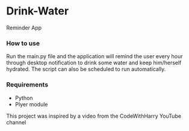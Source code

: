 # Drink-Water
Reminder App

### How to use
Run the main.py file and the application will remind the user every hour through desktop notification to drink some water and keep him/herself hydrated.
The script can also be scheduled to run automatically.

### Requirements
* Python
* Plyer module

This project was inspired by a video from the CodeWithHarry YouTube channel
